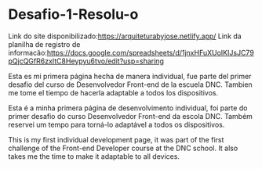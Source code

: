 # Desafio-1-Resolu-o
Link do site disponibilizado:https://arquiteturabyjose.netlify.app/
Link da planilha de registro de informacão:https://docs.google.com/spreadsheets/d/1jnxHFuXUoIKIJsJC79pQjcQGfR6zxItC8Heypyu6tvo/edit?usp=sharing

Esta es mi primera página hecha de manera individual, fue parte del primer desafio del curso de Desenvolvedor Front-end de la escuela DNC.
Tambien me tome el tiempo de hacerla adaptable a todos los dispositivos.

Esta é a minha primera página de desenvolvimento individual, foi parte do primer desafio do curso Desenvolvedor Front-end da escola DNC.
Também reservei um tempo para torná-lo adaptável a todos os dispositivos.

This is my first individual development page, it was part of the first challenge of the Front-end Developer course at the DNC school.
It also takes me the time to make it adaptable to all devices.
